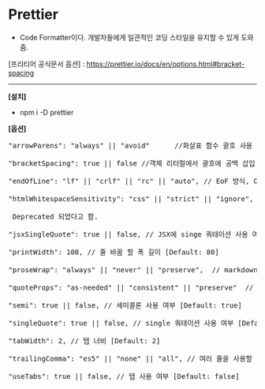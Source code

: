 # Prettier

-   Code Formatter이다. 개발자들에게 일관적인 코딩 스타일을 유지할 수 있게 도와줌.

[프리티어 공식문서 옵션] : https://prettier.io/docs/en/options.html#bracket-spacing

---

**[설치]**

-   npm i -D prettier

**[옵션]**

<pre>
"arrowParens": "always" || "avoid"      //화살표 함수 괄호 사용 방식    [Default: 'always']

"bracketSpacing": true || false //객체 리터럴에서 괄호에 공백 삽입 여부 { foo: bar } [Default: true]

"endOfLine": "lf" || "crlf" || "rc" || "auto", // EoF 방식, OS별로 처리 방식이 다름 [Default: "lf"]

"htmlWhitespaceSensitivity": "css" || "strict" || "ignore", // HTML 공백 감도 설정 [Default: "css"]

<!-- "jsxBracketSameLine": false, // JSX의 마지막 `>`를 다음 줄로 내릴지 여부 --> Deprecated 되었다고 함.

"jsxSingleQuote": true || false, // JSX에 singe 쿼테이션 사용 여부 [Default: false]

"printWidth": 100, // 줄 바꿈 할 폭 길이 [Default: 80]

"proseWrap": "always" || "never" || "preserve",  // markdown 텍스트의 줄바꿈 방식 (v1.8.2) [Default: "preserve"]

"quoteProps": "as-needed" || "consistent" || "preserve"  // 객체 속성에 쿼테이션 적용 방식  [Default: "as-needed"]

"semi": true || false, // 세미콜론 사용 여부 [Default: true]

"singleQuote": true || false, // single 쿼테이션 사용 여부 [Default: false]

"tabWidth": 2, // 탭 너비 [Default: 2]

"trailingComma": "es5" || "none" || "all", // 여러 줄을 사용할 때, 후행 콤마 사용 방식 [Default: "es5"]

"useTabs": true || false, // 탭 사용 여부 [Default: false]

<!-- "vueIndentScriptAndStyle": true, // Vue 파일의 script와 style 태그의 들여쓰기 여부 (v1.19.0) -->
<!-- "parser": '', // 사용할 parser를 지정, 자동으로 지정됨
"filepath": '', // parser를 유추할 수 있는 파일을 지정
"rangeStart": 0, // 포맷팅을 부분 적용할 파일의 시작 라인 지정
"rangeEnd": Infinity, // 포맷팅 부분 적용할 파일의 끝 라인 지정,
"requirePragma": false, // 파일 상단에 미리 정의된 주석을 작성하고 Pragma로 포맷팅 사용 여부 지정 (v1.8.0)
"insertPragma": false, // 미리 정의된 @format marker의 사용 여부 (v1.8.0) -->
</pre>
